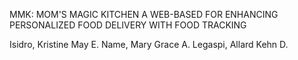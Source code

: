 MMK: MOM'S MAGIC KITCHEN A WEB-BASED FOR ENHANCING PERSONALIZED FOOD DELIVERY WITH FOOD TRACKING

Isidro, Kristine May E.
Name, Mary Grace A.
Legaspi, Allard Kehn D.
